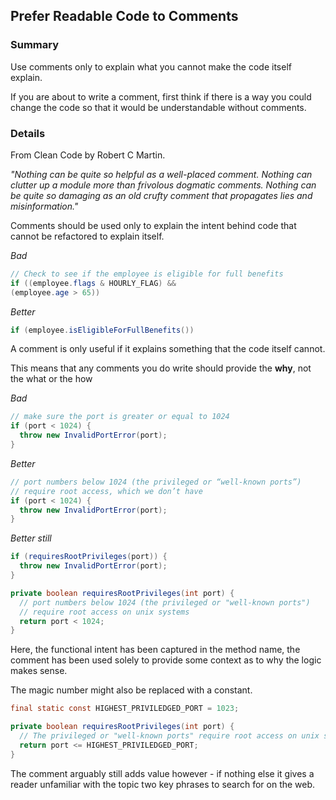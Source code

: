 ## Prefer Readable Code to Comments

### Summary

Use comments only to explain what you cannot make the code itself explain.

If you are about to write a comment, first think if there is a way you could change the code so that it would be understandable without comments.

### Details

From Clean Code by Robert C Martin.

*"Nothing can be quite so helpful as a well-placed comment. Nothing can clutter up a module more than frivolous dogmatic comments. Nothing can be quite so damaging as an old crufty comment that propagates lies and misinformation."*

Comments should be used only to explain the intent behind code that cannot be refactored to explain itself.

*Bad*

```java
// Check to see if the employee is eligible for full benefits
if ((employee.flags & HOURLY_FLAG) &&
(employee.age > 65))
```

*Better*

```java
if (employee.isEligibleForFullBenefits())
```

A comment is only useful if it explains something that the code itself cannot.

This means that any comments you do write should provide the **why**, not the what or the how

*Bad*

```java
// make sure the port is greater or equal to 1024
if (port < 1024) {
  throw new InvalidPortError(port);
}
```

*Better*

```java
// port numbers below 1024 (the privileged or “well-known ports”)
// require root access, which we don’t have
if (port < 1024) {
  throw new InvalidPortError(port);
}
```

*Better still*

```java
if (requiresRootPrivileges(port)) {
  throw new InvalidPortError(port);
}

private boolean requiresRootPrivileges(int port) {
  // port numbers below 1024 (the privileged or "well-known ports")
  // require root access on unix systems
  return port < 1024;
}
```

Here, the functional intent has been captured in the method name, the comment has been used solely to provide some context as to why the logic makes sense.

The magic number might also be replaced with a constant.

```java
final static const HIGHEST_PRIVILEDGED_PORT = 1023;

private boolean requiresRootPrivileges(int port) {
  // The privileged or "well-known ports" require root access on unix systems
  return port <= HIGHEST_PRIVILEDGED_PORT;
}
```

The comment arguably still adds value however - if nothing else it gives a reader unfamiliar with the topic two key phrases to search for on the web.
